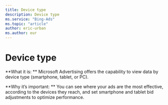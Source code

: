 ```yaml
---
title: Device type
description: Device type
ms.service: "Bing-Ads"
ms.topic: "article"
author: eric-urban
ms.author: eur
---
```


# Device type

**What it is: **  Microsoft Advertising offers the capability to view data by device type (smartphone, tablet, or PC).

**Why it’s important: **    You can see where your ads are the most effective, according to the devices they reach, and set smartphone and tablet bid adjustments to optimize performance.


